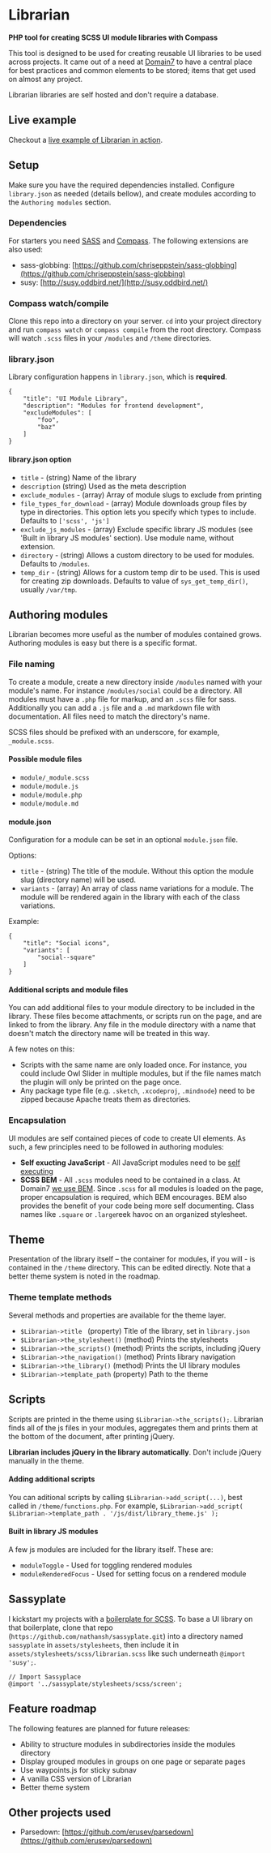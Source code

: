# Librarian
**PHP tool for creating SCSS UI module libraries with Compass**

This tool is designed to be used for creating reusable UI libraries to be used across projects. It came out of a need at [Domain7](http://domain7.com) to have a central place for best practices and common elements to be stored; items that get used on almost any project.

Librarian libraries are self hosted and don't require a database.

## Live example
Checkout a [live example of Librarian in action](http://library.domain7.com).

## Setup
Make sure you have the required dependencies installed. Configure `library.json` as needed (details bellow), and create modules according to the `Authoring modules` section.

### Dependencies
For starters you need [SASS](http://sass-lang.com/) and [Compass](http://compass-style.org/).
The following extensions are also used:

* sass-globbing: [https://github.com/chriseppstein/sass-globbing](https://github.com/chriseppstein/sass-globbing)
* susy: [http://susy.oddbird.net/](http://susy.oddbird.net/)

### Compass watch/compile
Clone this repo into a directory on your server. `cd` into your project directory and run `compass watch` or `compass compile` from the root directory. Compass will watch `.scss` files in your `/modules` and `/theme` directories.

### library.json
Library configuration happens in `library.json`, which is **required**.

	{
		"title": "UI Module Library",
		"description": "Modules for frontend development",
		"excludeModules": [
			"foo",
			"baz"
		]
	}


#### library.json option

* `title` - (string) Name of the library
* `description` (string) Used as the meta description
* `exclude_modules` - (array) Array of module slugs to exclude from printing
* `file_types_for_download` - (array) Module downloads group files by type in directories. This option lets you specify which types to include. Defaults to `['scss', 'js']`
* `exclude_js_modules` - (array) Exclude specific library JS modules (see 'Built in library JS modules' section). Use module name, without extension.
* `directory` - (string) Allows a custom directory to be used for modules. Defaults to `/modules`.
* `temp_dir` - (string) Allows for a custom temp dir to be used. This is used for creating zip downloads. Defaults to value of `sys_get_temp_dir()`, usually `/var/tmp`.

## Authoring modules
Librarian becomes more useful as the number of modules contained grows. Authoring modules is easy but there is a specific format.

### File naming
To create a module, create a new directory inside `/modules` named with your module's name. For instance `/modules/social` could be a directory. All modules must have a `.php` file for markup, and an `.scss` file for sass. Additionally you can add a `.js` file and a `.md` markdown file with documentation. All files need to match the directory's name.

SCSS files should be prefixed with an underscore, for example, `_module.scss`.

#### Possible module files
* `module/_module.scss`
* `module/module.js`
* `module/module.php`
* `module/module.md`

#### module.json
Configuration for a module can be set in an optional `module.json` file.

Options:

* `title` - (string) The title of the module. Without this option the module slug (directory name) will be used.
* `variants` - (array) An array of class name variations for a module. The module will be rendered again in the library with each of the class variations.

Example:

```
{
	"title": "Social icons",
	"variants": [
		"social--square"
	]
}
```

#### Additional scripts and module files
You can add additional files to your module directory to be included in the library. These files become attachments, or scripts run on the page, and are linked to from the library. Any file in the module directory with a name that doesn't match the directory name will be treated in this way.

A few notes on this:

* Scripts with the same name are only loaded once. For instance, you could include Owl Slider in multiple modules, but if the file names match the plugin will only be printed on the page once.
* Any package type file (e.g. `.sketch`, `.xcodeproj`, `.mindnode`) need to be zipped because Apache treats them as directories.

### Encapsulation
UI modules are self contained pieces of code to create UI elements. As such, a few principles need to be followed in authoring modules:

* **Self exucting JavaScript**  - All JavaScript modules need to be [self executing](http://markdalgleish.com/2011/03/self-executing-anonymous-functions/)
* **SCSS BEM** - All `.scss` modules need to be contained in a class. At Domain7 [we use BEM](http://domain7.github.io/dev-wiki/css/#bem-+-smacss-prefixes). Since `.scss` for all modules is loaded on the page, proper encapsulation is required, which BEM encourages. BEM also provides the benefit of your code being more self documenting. Class names like `.square` or `.large`reek havoc on an organized stylesheet.

## Theme
Presentation of the library itself – the container for modules, if you will - is contained in the `/theme` directory. This can be edited directly. Note that a better theme system is noted in the roadmap.

### Theme template methods
Several methods and properties are available for the theme layer.

* `$Librarian->title ` (property) Title of the library, set in `library.json`
* `$Librarian->the_stylesheet()` (method) Prints the stylesheets
* `$Librarian->the_scripts()` (method) Prints the scripts, including jQuery
* `$Librarian->the_navigation()` (method) Prints library navigation
* `$Librarian->the_library()` (method) Prints the UI library modules
* `$Librarian->template_path` (property) Path to the theme

## Scripts
Scripts are printed in the theme using `$Librarian->the_scripts();`. Librarian finds all of the js files in your modules, aggregates them and prints them at the bottom of the document, after printing jQuery.

**Librarian includes jQuery in the library automatically**. Don't include jQuery manually in the theme.

#### Adding additional scripts
You can aditional scripts by calling `$Librarian->add_script(...)`, best called in `/theme/functions.php`. For example, `$Librarian->add_script( $Librarian->template_path . '/js/dist/library_theme.js' );`

#### Built in library JS modules
A few js modules are included for the library itself. These are:

* `moduleToggle` - Used for toggling rendered modules
* `moduleRenderedFocus` - Used for setting focus on a rendered module

## Sassyplate
I kickstart my projects with a [boilerplate for SCSS](https://github.com/nathansh/sassyplate). To base a UI library on that boilerplate, clone that repo (`https://github.com/nathansh/sassyplate.git`) into a directory named `sassyplate` in `assets/stylesheets`, then include it in `assets/stylesheets/scss/librarian.scss` like such underneath `@import 'susy';`.

	// Import Sassyplace
	@import '../sassyplate/stylesheets/scss/screen';

## Feature roadmap
The following features are planned for future releases:

* Ability to structure modules in subdirectories inside the modules directory
* Display grouped modules in groups on one page or separate pages
* Use waypoints.js for sticky subnav
* A vanilla CSS version of Librarian
* Better theme system

## Other projects used
* Parsedown: [https://github.com/erusev/parsedown](https://github.com/erusev/parsedown)
